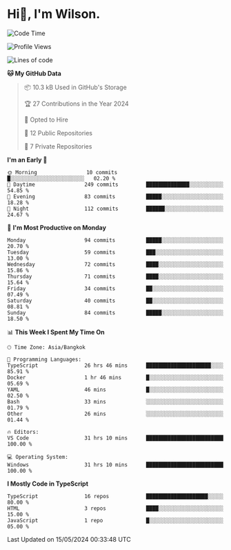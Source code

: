 # Hi👋, I'm Wilson.
<!--START_SECTION:waka-->
![Code Time](http://img.shields.io/badge/Code%20Time-1%2C379%20hrs%2051%20mins-blue)

![Profile Views](http://img.shields.io/badge/Profile%20Views-0-blue)

![Lines of code](https://img.shields.io/badge/From%20Hello%20World%20I%27ve%20Written-210.7%20thousand%20lines%20of%20code-blue)

**🐱 My GitHub Data** 

> 📦 10.3 kB Used in GitHub's Storage 
 > 
> 🏆 27 Contributions in the Year 2024
 > 
> 💼 Opted to Hire
 > 
> 📜 12 Public Repositories 
 > 
> 🔑 7 Private Repositories 
 > 
**I'm an Early 🐤** 

```text
🌞 Morning                10 commits          █░░░░░░░░░░░░░░░░░░░░░░░░   02.20 % 
🌆 Daytime                249 commits         ██████████████░░░░░░░░░░░   54.85 % 
🌃 Evening                83 commits          █████░░░░░░░░░░░░░░░░░░░░   18.28 % 
🌙 Night                  112 commits         ██████░░░░░░░░░░░░░░░░░░░   24.67 % 
```
📅 **I'm Most Productive on Monday** 

```text
Monday                   94 commits          █████░░░░░░░░░░░░░░░░░░░░   20.70 % 
Tuesday                  59 commits          ███░░░░░░░░░░░░░░░░░░░░░░   13.00 % 
Wednesday                72 commits          ████░░░░░░░░░░░░░░░░░░░░░   15.86 % 
Thursday                 71 commits          ████░░░░░░░░░░░░░░░░░░░░░   15.64 % 
Friday                   34 commits          ██░░░░░░░░░░░░░░░░░░░░░░░   07.49 % 
Saturday                 40 commits          ██░░░░░░░░░░░░░░░░░░░░░░░   08.81 % 
Sunday                   84 commits          █████░░░░░░░░░░░░░░░░░░░░   18.50 % 
```


📊 **This Week I Spent My Time On** 

```text
🕑︎ Time Zone: Asia/Bangkok

💬 Programming Languages: 
TypeScript               26 hrs 46 mins      █████████████████████░░░░   85.91 % 
Docker                   1 hr 46 mins        █░░░░░░░░░░░░░░░░░░░░░░░░   05.69 % 
YAML                     46 mins             █░░░░░░░░░░░░░░░░░░░░░░░░   02.50 % 
Bash                     33 mins             ░░░░░░░░░░░░░░░░░░░░░░░░░   01.79 % 
Other                    26 mins             ░░░░░░░░░░░░░░░░░░░░░░░░░   01.44 % 

🔥 Editors: 
VS Code                  31 hrs 10 mins      █████████████████████████   100.00 % 

💻 Operating System: 
Windows                  31 hrs 10 mins      █████████████████████████   100.00 % 
```

**I Mostly Code in TypeScript** 

```text
TypeScript               16 repos            ████████████████████░░░░░   80.00 % 
HTML                     3 repos             ████░░░░░░░░░░░░░░░░░░░░░   15.00 % 
JavaScript               1 repo              █░░░░░░░░░░░░░░░░░░░░░░░░   05.00 % 
```




 Last Updated on 15/05/2024 00:33:48 UTC
<!--END_SECTION:waka-->

